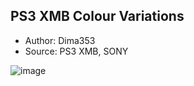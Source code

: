 ## PS3 XMB Colour Variations ##
- Author: Dima353
- Source: PS3 XMB, SONY

![image](https://user-images.githubusercontent.com/82458228/189245742-5bc6f3c6-aebd-4c70-bbe3-d173ef21e585.png)
